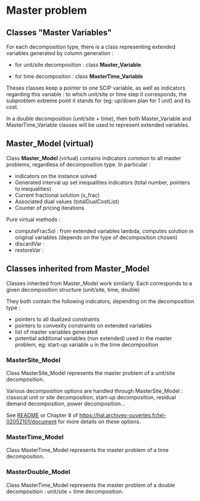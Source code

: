 # Master problem


## Classes "Master Variables"

For each decomposition type, there is a class representing extended variables generated by column generation :

- for unit/site decomposition : class __Master_Variable__

- for time decompositon : class __MasterTime_Variable__

Theses classes keep a pointer to one SCIP variable, as well as indicators regarding this variable : to which unit/site or time step it corresponds, the subproblem extreme point it stands for (eg: up/down plan for 1 unit) and its cost.

In a double decomposition (unit/site + time), then both Master_Variable and MasterTime_Variable classes will be used to represent extended variables.

## Master_Model (virtual)

Class __Master_Model__ (virtual) contains indicators common to all master problems, regardless of decomposition type.
In particular :
* indicators on the instance solved
* Generated interval up set inequalities indicators (total number, pointers to inequalities)
* Current fractional solution (x_frac)
* Associated dual values (totalDualCostList)
* Counter of pricing iterations

Pure virtual methods :
- computeFracSol : from extended variables lambda, computes solution in original variables (depends on the type of decomposition chosen)
- discardVar :
- restoreVar :

## Classes inherited from Master_Model


 Classes inherited from Master_Model work similarly. Each corresponds to a given decomposition structure (unit/site, time, double)
 
 They both contain the following indicators, depending on the decomposition type : 
 
* pointers to all dualized constraints
* pointers to convexity constraints on extended variables
* list of master variables generated
* potential additional variables (non extended) used in the master problem, eg: start-up variable u in the time decomposition

### MasterSite_Model

Class MasterSite_Model represents the master problem of a unit/site decomposition.

Various decomposition options are handled through MasterSite_Model : classical unit or site decomposition, start-up decomposition, residual demand decomposition, power decomposition...

See [README](../README.md) or Chapter 8 of https://hal.archives-ouvertes.fr/tel-02052101/document for more details on these options.


### MasterTime_Model

Class MasterTime_Model represents the master problem of a time decomposition.

### MasterDouble_Model


Class MasterTime_Model represents the master problem of a double decomposition : unit/site + time decomposition.


 




